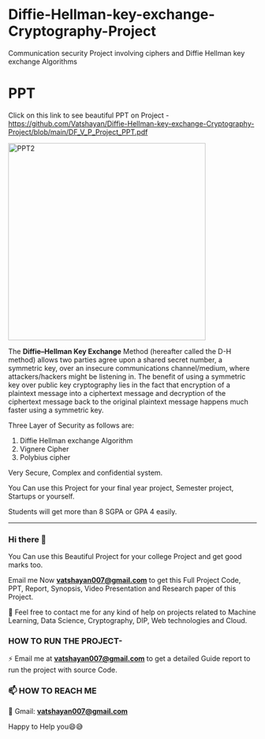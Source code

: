 # Diffie-Hellman-key-exchange-Cryptography-Project
Communication security Project involving ciphers and  Diffie Hellman key exchange Algorithms



# PPT 
Click on this link to see beautiful PPT on Project - https://github.com/Vatshayan/Diffie-Hellman-key-exchange-Cryptography-Project/blob/main/DF_V_P_Project_PPT.pdf


 <img width="400" alt="PPT2" src="https://user-images.githubusercontent.com/28294942/111065430-9f4b0780-84df-11eb-8035-b467d54d6853.PNG">


The **Diffie–Hellman Key Exchange** Method (hereafter called the D-H method) allows two parties agree upon a shared secret number, a symmetric key, over an insecure communications channel/medium, where attackers/hackers might be listening in. The benefit of using a symmetric key over public key cryptography lies in the fact that encryption of a plaintext message into a ciphertext message and decryption of the ciphertext message back to the original plaintext message happens much faster using a symmetric key.



Three Layer of Security as follows are:

1. Diffie Hellman exchange Algorithm
2. Vignere Cipher
3. Polybius cipher


Very Secure, Complex and confidential system.


You Can use this Project for your final year project, Semester project, Startups or yourself. 

Students will get more than 8 SGPA or GPA 4 easily.

*****************************************************************************************************************************************************************


### Hi there 👋

You Can use this Beautiful Project for your college Project and get good marks too. 

Email me Now **vatshayan007@gmail.com** to get this Full Project Code, PPT, Report, Synopsis, Video Presentation and Research paper of this Project.

💌 Feel free to contact me for any kind of help on projects related to Machine Learning, Data Science, Cryptography, DIP, Web technologies and Cloud.


### HOW TO RUN THE PROJECT-
⚡ Email me at **vatshayan007@gmail.com** to get a detailed Guide report to run the project with source Code.


### 📫 HOW TO REACH ME 

💬 Gmail: **vatshayan007@gmail.com**

Happy to Help you😄😅
